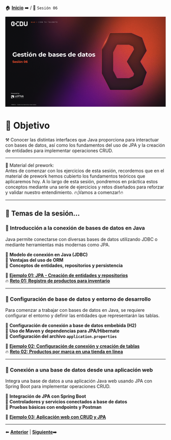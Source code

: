 🏠 [**Inicio**](../Readme.md) ➡️ / 📖 `Sesión 06`

<div align="center">
    <img src="Imagenes/S06.jpg" alt="Sesion_06">
</div>

# 🎯 Objetivo

⚒️ Conocer las distintas interfaces que Java proporciona para interactuar con bases de datos, así como los fundamentos del uso de JPA y la creación de entidades para implementar operaciones CRUD.

---


📘 Material del prework:  
Antes de comenzar con los ejercicios de esta sesión, recordemos que en el material de prework hemos cubierto los fundamentos teóricos que aplicaremos hoy. A lo largo de esta sesión, pondremos en práctica estos conceptos mediante una serie de ejercicios y retos diseñados para reforzar y validar nuestro entendimiento. 
🔥¡Vamos a comenzar!🔥

---


## 📂 Temas de la sesión...

### 📖 Introducción a la conexión de bases de datos en Java  
Java permite conectarse con diversas bases de datos utilizando JDBC o mediante herramientas más modernas como JPA.

🔹 **Modelo de conexión en Java (JDBC)**  
🔹 **Ventajas del uso de ORM**  
🔹 **Conceptos de entidades, repositorios y persistencia**

📜 **[Ejemplo 01: JPA - Creación de entidades y repositorios](Ejemplo-01/Readme.md)**  
🔥 **[Reto 01: Registro de productos para inventario](Reto-01/Readme.md)**  

---

### 📖 Configuración de base de datos y entorno de desarrollo  
Para comenzar a trabajar con bases de datos en Java, se requiere configurar el entorno y definir las entidades que representarán las tablas.

🔹 **Configuración de conexión a base de datos embebida (H2)**  
🔹 **Uso de Maven y dependencias para JPA/Hibernate**  
🔹 **Configuración del archivo `application.properties`**

📜 **[Ejemplo 02: Configuración de conexión y creación de tablas](Ejemplo-02/Readme.md)**  
🔥 **[Reto 02: Productos por marca en una tienda en línea](Reto-02/Readme.md)**  

---

### 📖 Conexión a una base de datos desde una aplicación web  
Integra una base de datos a una aplicación Java web usando JPA con Spring Boot para implementar operaciones CRUD.

🔹 **Integración de JPA con Spring Boot**  
🔹 **Controladores y servicios conectados a base de datos**  
🔹 **Pruebas básicas con endpoints y Postman**

📜 **[Ejemplo 03: Aplicación web con CRUD y JPA](Ejemplo-03/Readme.md)**  

---

⬅️ [**Anterior**](../Sesion-05/Readme.md) | [**Siguiente**](../Sesion-07/Readme.md)➡️  

